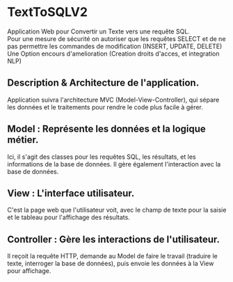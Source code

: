 # TextToSQLV2
Application Web pour Convertir un Texte vers une requête SQL.<br> 
Pour une mesure de sécurité on autoriser que les requêtes SELECT et de ne pas permettre les commandes de modification (INSERT, UPDATE, DELETE)
Une Option encours d'amelioration (Creation droits d'acces, et integration NLP)

<h2>Description & Architecture de l'application.</h2> 
Application suivra l'architecture MVC (Model-View-Controller), qui sépare les données et le traitements
pour rendre le code plus facile à gérer.

<h2>Model : Représente les données et la logique métier. </h2>
Ici, il s'agit des classes pour les requêtes SQL, les résultats, et les informations de la base de données. Il gère également l'interaction avec la base de données.

<h2>View : 	L'interface utilisateur. </h2>
C'est la page web que l'utilisateur voit, avec le champ de texte pour la saisie et le tableau pour l'affichage des résultats.

<h2> Controller : Gère les interactions de l'utilisateur.</h2>
Il reçoit la requête HTTP, demande au Model de faire le travail (traduire le texte, interroger la base de données), puis envoie les données à la View pour affichage.
